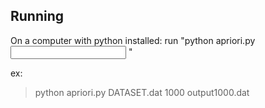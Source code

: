 ## Running 

On a computer with python installed:
run "python apriori.py <INPUT FILE NAME> <MIN SUPPORT COUNT> <OUTPUT FILE NAME>"

ex: 
> python apriori.py DATASET.dat 1000 output1000.dat